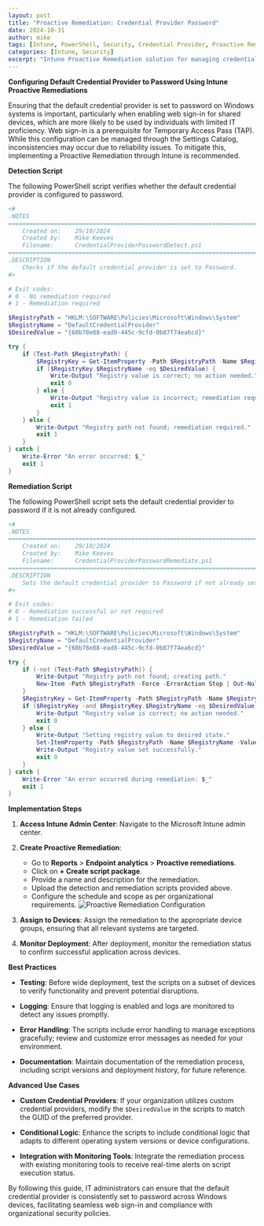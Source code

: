```yaml
---
layout: post
title: "Proactive Remediation: Credential Provider Password"
date: 2024-10-31
author: mike
tags: [Intune, PowerShell, Security, Credential Provider, Proactive Remediation]
categories: [Intune, Security]
excerpt: "Intune Proactive Remediation solution for managing credential provider password settings across Windows devices."
---
```


**Configuring Default Credential Provider to Password Using Intune Proactive Remediations**

Ensuring that the default credential provider is set to password on Windows systems is important, particularly when enabling web sign-in for shared devices, which are more likely to be used by individuals with limited IT proficiency. Web sign-in is a prerequisite for Temporary Access Pass (TAP). While this configuration can be managed through the Settings Catalog, inconsistencies may occur due to reliability issues. To mitigate this, implementing a Proactive Remediation through Intune is recommended.

**Detection Script**

The following PowerShell script verifies whether the default credential provider is configured to password.

```powershell
<#
.NOTES
===========================================================================
    Created on:    29/10/2024
    Created by:    Mike Keeves
    Filename:      CredentialProviderPasswordDetect.ps1
===========================================================================
.DESCRIPTION
    Checks if the default credential provider is set to Password.
#>

# Exit codes:
# 0 - No remediation required
# 1 - Remediation required

$RegistryPath = "HKLM:\SOFTWARE\Policies\Microsoft\Windows\System"
$RegistryName = "DefaultCredentialProvider"
$DesiredValue = "{60b78e88-ead8-445c-9cfd-0b87f74ea6cd}"

try {
    if (Test-Path $RegistryPath) {
        $RegistryKey = Get-ItemProperty -Path $RegistryPath -Name $RegistryName -ErrorAction Stop
        if ($RegistryKey.$RegistryName -eq $DesiredValue) {
            Write-Output "Registry value is correct; no action needed."
            exit 0
        } else {
            Write-Output "Registry value is incorrect; remediation required."
            exit 1
        }
    } else {
        Write-Output "Registry path not found; remediation required."
        exit 1
    }
} catch {
    Write-Error "An error occurred: $_"
    exit 1
}
```

**Remediation Script**

The following PowerShell script sets the default credential provider to password if it is not already configured.

```powershell
<#
.NOTES
===========================================================================
    Created on:    29/10/2024
    Created by:    Mike Keeves
    Filename:      CredentialProviderPasswordRemediate.ps1
===========================================================================
.DESCRIPTION
    Sets the default credential provider to Password if not already set.
#>

# Exit codes:
# 0 - Remediation successful or not required
# 1 - Remediation failed

$RegistryPath = "HKLM:\SOFTWARE\Policies\Microsoft\Windows\System"
$RegistryName = "DefaultCredentialProvider"
$DesiredValue = "{60b78e88-ead8-445c-9cfd-0b87f74ea6cd}"

try {
    if (-not (Test-Path $RegistryPath)) {
        Write-Output "Registry path not found; creating path."
        New-Item -Path $RegistryPath -Force -ErrorAction Stop | Out-Null
    }
    $RegistryKey = Get-ItemProperty -Path $RegistryPath -Name $RegistryName -ErrorAction SilentlyContinue
    if ($RegistryKey -and $RegistryKey.$RegistryName -eq $DesiredValue) {
        Write-Output "Registry value is correct; no action needed."
        exit 0
    } else {
        Write-Output "Setting registry value to desired state."
        Set-ItemProperty -Path $RegistryPath -Name $RegistryName -Value $DesiredValue -ErrorAction Stop
        Write-Output "Registry value set successfully."
        exit 0
    }
} catch {
    Write-Error "An error occurred during remediation: $_"
    exit 1
}
```

**Implementation Steps**

1. **Access Intune Admin Center**: Navigate to the Microsoft Intune admin center.

2. **Create Proactive Remediation**:
   - Go to **Reports** > **Endpoint analytics** > **Proactive remediations**.
   - Click on **+ Create script package**.
   - Provide a name and description for the remediation.
   - Upload the detection and remediation scripts provided above.
   - Configure the schedule and scope as per organizational requirements.
   ![Proactive Remediation Configuration](/mkeeves.github.io_images/2024-10-31-proactive-remediation-credproviderpassword/1.jpg)

3. **Assign to Devices**: Assign the remediation to the appropriate device groups, ensuring that all relevant systems are targeted.

4. **Monitor Deployment**: After deployment, monitor the remediation status to confirm successful application across devices.

**Best Practices**

- **Testing**: Before wide deployment, test the scripts on a subset of devices to verify functionality and prevent potential disruptions.

- **Logging**: Ensure that logging is enabled and logs are monitored to detect any issues promptly.

- **Error Handling**: The scripts include error handling to manage exceptions gracefully; review and customize error messages as needed for your environment.

- **Documentation**: Maintain documentation of the remediation process, including script versions and deployment history, for future reference.

**Advanced Use Cases**

- **Custom Credential Providers**: If your organization utilizes custom credential providers, modify the `$DesiredValue` in the scripts to match the GUID of the preferred provider.

- **Conditional Logic**: Enhance the scripts to include conditional logic that adapts to different operating system versions or device configurations.

- **Integration with Monitoring Tools**: Integrate the remediation process with existing monitoring tools to receive real-time alerts on script execution status.

By following this guide, IT administrators can ensure that the default credential provider is consistently set to password across Windows devices, facilitating seamless web sign-in and compliance with organizational security policies. 